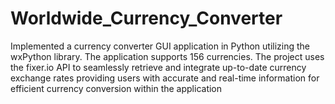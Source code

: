 # Worldwide_Currency_Converter
Implemented a currency converter GUI application in Python utilizing the wxPython library. The application supports 156 currencies. The project uses the fixer.io API to seamlessly retrieve and integrate up-to-date currency exchange rates providing users with accurate and real-time information for efficient currency conversion within the application
